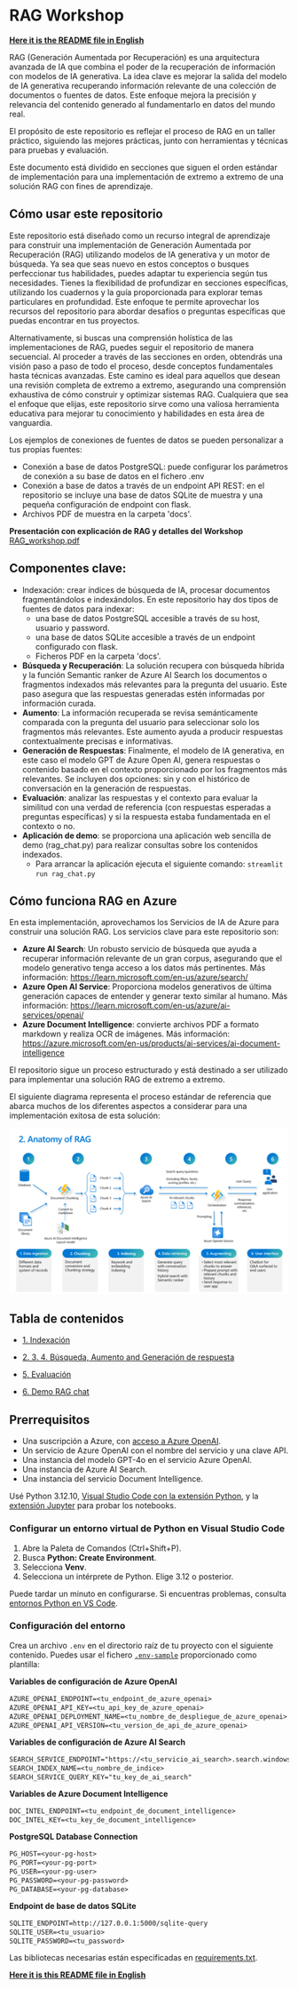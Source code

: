 # RAG Workshop

[**Here it is the README file in English**](README.md)

RAG (Generación Aumentada por Recuperación) es una arquitectura avanzada de IA que combina el poder de la recuperación de información con modelos de IA generativa. La idea clave es mejorar la salida del modelo de IA generativa recuperando información relevante de una colección de documentos o fuentes de datos. Este enfoque mejora la precisión y relevancia del contenido generado al fundamentarlo en datos del mundo real.

El propósito de este repositorio es reflejar el proceso de RAG en un taller práctico, siguiendo las mejores prácticas, junto con herramientas y técnicas para pruebas y evaluación.

Este documento está dividido en secciones que siguen el orden estándar de implementación para una implementación de extremo a extremo de una solución RAG con fines de aprendizaje.

## Cómo usar este repositorio

Este repositorio está diseñado como un recurso integral de aprendizaje para construir una implementación de Generación Aumentada por Recuperación (RAG) utilizando modelos de IA generativa y un motor de búsqueda. Ya sea que seas nuevo en estos conceptos o busques perfeccionar tus habilidades, puedes adaptar tu experiencia según tus necesidades. Tienes la flexibilidad de profundizar en secciones específicas, utilizando los cuadernos y la guía proporcionada para explorar temas particulares en profundidad. Este enfoque te permite aprovechar los recursos del repositorio para abordar desafíos o preguntas específicas que puedas encontrar en tus proyectos.

Alternativamente, si buscas una comprensión holística de las implementaciones de RAG, puedes seguir el repositorio de manera secuencial. Al proceder a través de las secciones en orden, obtendrás una visión paso a paso de todo el proceso, desde conceptos fundamentales hasta técnicas avanzadas. Este camino es ideal para aquellos que desean una revisión completa de extremo a extremo, asegurando una comprensión exhaustiva de cómo construir y optimizar sistemas RAG. Cualquiera que sea el enfoque que elijas, este repositorio sirve como una valiosa herramienta educativa para mejorar tu conocimiento y habilidades en esta área de vanguardia.

Los ejemplos de conexiones de fuentes de datos se pueden personalizar a tus propias fuentes:
- Conexión a base de datos PostgreSQL: puede configurar los parámetros de conexión a su base de datos en el fichero .env
- Conexión a base de datos a través de un endpoint API REST: en el repositorio se incluye una base de datos SQLite de muestra y una pequeña configuración de endpoint con flask.
- Archivos PDF de muestra en la carpeta 'docs'.

**Presentación con explicación de RAG y detalles del Workshop**
[RAG_workshop.pdf](RAG_workshop.pdf)

## Componentes clave:
- Indexación: crear índices de búsqueda de IA, procesar documentos fragmentándolos e indexándolos. En este repositorio hay dos tipos de fuentes de datos para indexar:
   + una base de datos PostgreSQL accesible a través de su host, usuario y password.
   + una base de datos SQLite accesible a través de un endpoint configurado con flask.
   + Ficheros PDF en la carpeta 'docs'.
- **Búsqueda y Recuperación**: La solución recupera con búsqueda híbrida y la función Semantic ranker de Azure AI Search los documentos o fragmentos indexados más relevantes para la pregunta del usuario. Este paso asegura que las respuestas generadas estén informadas por información curada.
- **Aumento**: La información recuperada se revisa semánticamente comparada con la pregunta del usuario para seleccionar solo los fragmentos más relevantes. Este aumento ayuda a producir respuestas contextualmente precisas e informativas.
- **Generación de Respuestas**: Finalmente, el modelo de IA generativa, en este caso el modelo GPT de Azure Open AI, genera respuestas o contenido basado en el contexto proporcionado por los fragmentos más relevantes. Se incluyen dos opciones: sin y con el histórico de conversación en la generación de respuestas.
- **Evaluación**: analizar las respuestas y el contexto para evaluar la similitud con una verdad de referencia (con respuestas esperadas a preguntas específicas) y si la respuesta estaba fundamentada en el contexto o no.
- **Aplicación de demo**: se proporciona una aplicación web sencilla de demo (rag_chat.py) para realizar consultas sobre los contenidos indexados.
   + Para arrancar la aplicación ejecuta el siguiente comando: `streamlit run rag_chat.py`

## Cómo funciona RAG en Azure
En esta implementación, aprovechamos los Servicios de IA de Azure para construir una solución RAG. Los servicios clave para este repositorio son:
- **Azure AI Search**: Un robusto servicio de búsqueda que ayuda a recuperar información relevante de un gran corpus, asegurando que el modelo generativo tenga acceso a los datos más pertinentes. Más información: https://learn.microsoft.com/en-us/azure/search/
- **Azure Open AI Service**: Proporciona modelos generativos de última generación capaces de entender y generar texto similar al humano. Más información: https://learn.microsoft.com/en-us/azure/ai-services/openai/
- **Azure Document Intelligence**: convierte archivos PDF a formato markdown y realiza OCR de imágenes. Más información: https://azure.microsoft.com/en-us/products/ai-services/ai-document-intelligence

El repositorio sigue un proceso estructurado y está destinado a ser utilizado para implementar una solución RAG de extremo a extremo.

El siguiente diagrama representa el proceso estándar de referencia que abarca muchos de los diferentes aspectos a considerar para una implementación exitosa de esta solución:

<img src="./images/anatomy_of_rag.png" alt="Anatomy of RAG"/>

## Tabla de contenidos
<!--ts-->
   * [1. Indexación](./1_indexing/indexing.ipynb)

   * [2. 3. 4. Búsqueda, Aumento and Generación de respuesta](./2_3_4_search_augment_generate/search_augment_generate.ipynb)

   * [5. Evaluación](./5_evaluation/evaluation.ipynb)

   * [6. Demo RAG chat](./6_demo_rag_chat/README.md)

<!--te-->

## Prerrequisitos
+ Una suscripción a Azure, con [acceso a Azure OpenAI](https://aka.ms/oai/access).
+ Un servicio de Azure OpenAI con el nombre del servicio y una clave API.
+ Una instancia del modelo GPT-4o en el servicio Azure OpenAI.
+ Una instancia de Azure AI Search.
+ Una instancia del servicio Document Intelligence.

Usé Python 3.12.10, [Visual Studio Code con la extensión Python](https://code.visualstudio.com/docs/python/python-tutorial), y la [extensión Jupyter](https://marketplace.visualstudio.com/items?itemName=ms-toolsai.jupyter) para probar los notebooks.

### Configurar un entorno virtual de Python en Visual Studio Code

1. Abre la Paleta de Comandos (Ctrl+Shift+P).
2. Busca **Python: Create Environment**.
3. Selecciona **Venv**.
4. Selecciona un intérprete de Python. Elige 3.12 o posterior.

Puede tardar un minuto en configurarse. Si encuentras problemas, consulta [entornos Python en VS Code](https://code.visualstudio.com/docs/python/environments).

### Configuración del entorno

Crea un archivo `.env` en el directorio raíz de tu proyecto con el siguiente contenido. Puedes usar el fichero [`.env-sample`](.env-sample) proporcionado como plantilla:

**Variables de configuración de Azure OpenAI**
```
AZURE_OPENAI_ENDPOINT=<tu_endpoint_de_azure_openai>
AZURE_OPENAI_API_KEY=<tu_api_key_de_azure_openai>
AZURE_OPENAI_DEPLOYMENT_NAME=<tu_nombre_de_despliegue_de_azure_openai>
AZURE_OPENAI_API_VERSION=<tu_version_de_api_de_azure_openai>
```

**Variables de configuración de Azure AI Search**
```
SEARCH_SERVICE_ENDPOINT="https://<tu_servicio_ai_search>.search.windows.net"
SEARCH_INDEX_NAME=<tu_nombre_de_indice>
SEARCH_SERVICE_QUERY_KEY="tu_key_de_ai_search"
```

**Variables de Azure Document Intelligence**
```
DOC_INTEL_ENDPOINT=<tu_endpoint_de_document_intelligence>
DOC_INTEL_KEY=<tu_key_de_document_intelligence>
```

**PostgreSQL Database Connection**
```
PG_HOST=<your-pg-host>
PG_PORT=<your-pg-port>
PG_USER=<your-pg-user>
PG_PASSWORD=<your-pg-password>
PG_DATABASE=<your-pg-database>
```

**Endpoint de base de datos SQLite**
```
SQLITE_ENDPOINT=http://127.0.0.1:5000/sqlite-query
SQLITE_USER=<tu_usuario>
SQLITE_PASSWORD=<tu_password>
```

Las bibliotecas necesarias están especificadas en [requirements.txt](requirements.txt).

[**Here it is this README file in English**](README.md)